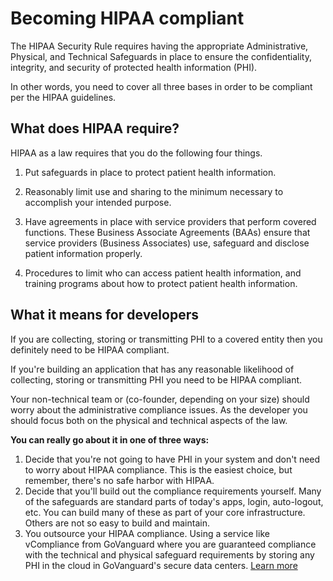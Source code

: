 # Becoming HIPAA compliant

The HIPAA Security Rule requires having the appropriate Administrative, Physical, and Technical Safeguards in place to ensure the confidentiality, integrity, and security of protected health information (PHI).

In other words, you need to cover all three bases in order to be  compliant per the HIPAA guidelines.

## What does HIPAA require?

HIPAA as a law requires that you do the following four things.

1) Put safeguards in place to protect patient health information.

2) Reasonably limit use and sharing to the minimum necessary to accomplish your intended purpose.

3) Have agreements in place with service providers that perform covered functions. These Business Associate Agreements (BAAs) ensure that service providers (Business Associates) use, safeguard and disclose patient information properly.

4) Procedures to limit who can access patient health information, and training programs about how to protect patient health information.

## What it means for developers

If you are collecting, storing or transmitting PHI to a covered entity then you definitely need to be HIPAA compliant.

If you're building an application that has any reasonable likelihood of collecting, storing or transmitting PHI you need to be HIPAA compliant.  

Your non-technical team or (co-founder, depending on your size) should worry about the administrative compliance issues. As the developer you should focus both on the physical and technical aspects of the law.

**You can really go about it in one of three ways:**

1. Decide that you're not going to have PHI in your system and don't need to worry about HIPAA compliance. This is the easiest choice, but remember, there's no safe harbor with HIPAA.
2. Decide that you'll build out the compliance requirements yourself. Many of the safeguards are standard parts of today's apps, login, auto-logout, etc. You can build many of these as part of your core infrastructure. Others are not so easy to build and maintain.
3. You outsource your HIPAA compliance. Using a service like vCompliance from GoVanguard where you are guaranteed compliance with the technical and physical safeguard requirements by storing any PHI in the cloud in GoVanguard's secure data centers. [Learn more](https://gvit.com/security-compliance/)
